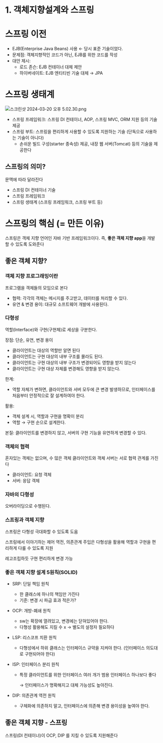 # 1.  객체지향설계와 스프링

# 스프링 이전

- EJB(Enterprise Java Beans) 사용 ← 당시 표준 기술이었다.
- 문제점: 객체지향적인 코드가 아닌, EJB를 위한 코드를 작성
- 대안 제시:
    - 로드 존슨: EJB 컨테이너 대체 제안
    - 하이버네이트: EJB 엔티티빈 기술 대체 → JPA

# 스프링 생태계

![스크린샷 2024-03-20 오후 5.02.30.png](1%20%E1%84%80%E1%85%A2%E1%86%A8%E1%84%8E%E1%85%A6%E1%84%8C%E1%85%B5%E1%84%92%E1%85%A3%E1%86%BC%E1%84%89%E1%85%A5%E1%86%AF%E1%84%80%E1%85%A8%E1%84%8B%E1%85%AA%20%E1%84%89%E1%85%B3%E1%84%91%E1%85%B3%E1%84%85%E1%85%B5%E1%86%BC%202d3cd3e3e45449c1bdf7e2018e307ee1/%25E1%2584%2589%25E1%2585%25B3%25E1%2584%258F%25E1%2585%25B3%25E1%2584%2585%25E1%2585%25B5%25E1%2586%25AB%25E1%2584%2589%25E1%2585%25A3%25E1%2586%25BA_2024-03-20_%25E1%2584%258B%25E1%2585%25A9%25E1%2584%2592%25E1%2585%25AE_5.02.30.png)

- 스프링 프레임워크: 스프링 DI 컨테이너, AOP, 스프링 MVC, ORM 지원 등의 기술 제공
- 스프링 부트: 스프링을 편리하게 사용할 수 있도록 지원하는 기술 (단독으로 사용하는 기술이 아니다)
    - 손쉬운 빌드 구성(starter 종속성) 제공, 내장 웹 서버(Tomcat) 등의 기술을 제공한다

## 스프링의 의미?

문맥에 따라 달라진다

- 스프링 DI 컨테이너 기술
- 스프링 프레임워크
- 스프링 생태계 (스프링 프레임워크, 스프링 부트 등)

# 스프링의 핵심 (= 만든 이유)

스프링은 객체 지향 언어인 자바 기반 프레임워크이다. 즉, **좋은 객체 지향 app**을 개발할 수 있도록 도와준다

## 좋은 객체 지향?

### 객체 지향 프로그래밍이란

프로그램을 객체들의 모임으로 본다

- 협력: 각각의 객체는 메시지를 주고받고, 데이터를 처리할 수 있다.
- 유연 & 변경 용이: 대규모 소프트웨어 개발에 사용된다.

### 다형성

역할(Interface)와 구현(구현체)로 세상을 구분한다.

장점: 단순, 유연, 변경 용이

- 클라이언트는 대상의 역할만 알면 된다
- 클라이언트는 구현 대상의 내부 구조를 몰라도 된다.
- 클라이언트는 구현 대상의 내부 구조가 변경되어도 영향을 받지 않는다
- 클라이언트는 구현 대상 자체를 변경해도 영향을 받지 않는다.

한계:

- 역할 자체가 변하면, 클라이언트와 서버 모두에 큰 변경 발생하므로, 인터페이스를 처음부터 안정적으로 잘 설계하여야 한다.

활용:

- 객체 설계 시, 역할과 구현을 명확이 분리
- 역할 → 구현 순으로 설계한다.

본질: 클라이언트를 변경하지 않고, 서버의 구현 기능을 유연하게 변경할 수 있다.

### 객체의 협력

혼자있는 객체는 없으며, 수 많은 객체 클라이언트와 객체 서버는 서로 협력 관계를 가진다

- 클라이언트: 요청 객체
- 서버: 응답 객체

### 자바의 다형성

오버라이딩으로 수행된다.

### 스프링과 객체 지향

스프링은 다형성 극대화할 수 있도록 도움

스프링에서 이야기하는 제어 역전, 의존관계 주입은 다형성을 활용해 역할과 구현을 편리하게 다룰 수 있도록 지원

레고조립하듯 구현 편리하게 변경 가능

### 좋은 객체 지향 설계 5원칙(SOLID)

- SRP: 단일 책임 원칙
    - 한 클래스에 하나의 책임만 가진다
    - 기준: 변경 시 파급 효과 적은가?
- OCP: 개방-폐쇄 원칙
    - sw는 확장에 열려있고, 변경에는 닫혀있어야 한다.
    - 다형성 활용해도 지킬 수 x → 별도의 설정자 필요하다
- LSP: 리스코프 치환 원칙
    - 다형성에서 하위 클래스는 인터페이스 규약을 지켜야 한다. (인터페이스 의도대로 구현되어야 한다)
- ISP: 인터페이스 분리 원칙
    - 특정 클라이언트를 위한 인터페이스 여러 개가 범용 인터페이스 하나보다 좋다
        
        → 인터페이스가 명확해지고 대체 가능성도 높아진다.
        
- DIP: 의존관계 역전 원칙
    - 구체화에 의존하지 말고, 인터페이스에 의존해 변경 용이성을 높여야 한다.

## 좋은 객체 지향 - 스프링

스프링(DI 컨테이너)이 OCP, DIP 를 지킬 수 있도록 지원해준다